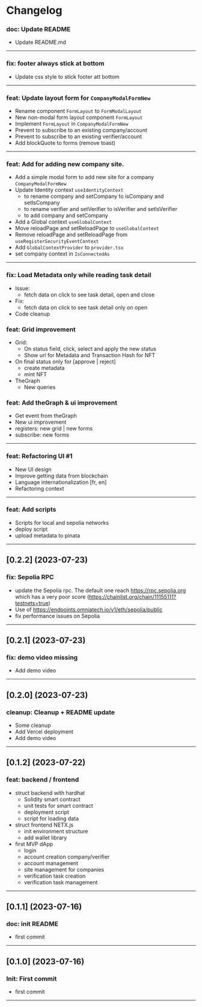 # Changelog


### doc: Update README

- Update README.md

---

### fix: footer always stick at bottom

- Update css style to stick footer att bottom

---

### feat: Update layout form for `CompanyModalFormNew`

- Rename component `FormLayout` to `FormModalLayout`
- New non-modal form layout component `FormLayout`
- Implement `FormLayout` in `CompanyModalFormNew`
- Prevent to subscribe to an existing company/account
- Prevent to subscribe to an existing verifier/account
- Add blockQuote to forms (remove toast)

---

### feat: Add for adding new company site.

- Add a simple modal form to add new site for a company `CompanyModalFormNew`
- Update Identity context `useIdentityContext`
  - to rename company and setCompany to isCompany and setIsCompany
  - to rename verifier and setVerifier to isVerifier and setIsVerifier
  - to add company and setCompany
- Add a Global context `useGlobalContext`
- Move reloadPage and setReloadPage to `useGlobalContext`
- Remove reloadPage and setReloadPage from `useRegisterSecurityEventContext`
- Add `GlobalContextProvider` to `provider.tsx`
- set company context in `IsConnectedAs`

---

### fix: Load Metadata only while reading task detail

- Issue: 
  - fetch data on click to see task detail, open and close
- Fix: 
  - fetch data on click to see task detail only on open  
- Code cleanup 

### feat: Grid improvement

- Grid:
  - On status field, click, select and apply the new status
  - Show url for Metadata and Transaction Hash for NFT 
- On final status only for [approve | reject]
  - create metadata
  - mint NFT
- TheGraph
  - New queries

### feat: Add theGraph & ui improvement

- Get event from theGraph
- New ui improvement
- registers: new grid | new forms
- subscribe: new forms

---

### feat: Refactoring UI #1

- New UI design
- Improve getting data from blockchain
- Language internationalization [fr, en]
- Refactoring context

---

### feat: Add scripts

- Scripts for local and sepolia networks
- deploy script
- upload metadata to pinata

---

## [0.2.2] (2023-07-23)

### fix: Sepolia RPC

- update the Sepolia rpc. The default one reach https://rpc.sepolia.org which has a very poor score (https://chainlist.org/chain/11155111?testnets=true)
- Use of https://endpoints.omniatech.io/v1/eth/sepolia/public
- fix performance issues on Sepolia

---

## [0.2.1] (2023-07-23)

### fix: demo video missing

- Add demo video

---

## [0.2.0] (2023-07-23)

### cleanup: Cleanup + README update

- Some cleanup 
- Add Vercel deployment
- Add demo video

---

## [0.1.2] (2023-07-22)

### feat: backend / frontend

- struct backend with hardhat
  - Solidity smart contract
  - unit tests for smart contract
  - deployment script
  - script for loading data
- struct frontend NETX.js
  - init environment structure
  - add wallet library
- first MVP dApp
  - login
  - account creation company/verifier
  - account management
  - site management for companies
  - verification task creation
  - verification task management

---

## [0.1.1] (2023-07-16)

### doc: init README

- first commit

---

## [0.1.0] (2023-07-16)

### Init: First commit

- first commit

---